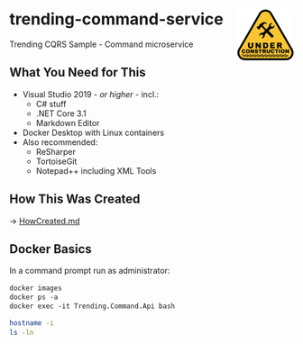 # trending-command-service  <img src="under-construction.png" alt="under-construction" width="100" align="right" />
Trending CQRS Sample - Command microservice

## What You Need for This
 + Visual Studio 2019 - *or higher* - incl.:
    + C# stuff
    + .NET Core 3.1
    + Markdown Editor
 + Docker Desktop with Linux containers
 + Also recommended:
    + ReSharper
    + TortoiseGit
    + Notepad++ including XML Tools

## How This Was Created
&rarr; [HowCreated.md](HowCreated.md)

## Docker Basics
In a command prompt run as administrator:
```Batchfile
docker images
docker ps -a
docker exec -it Trending.Command.Api bash
```

```Bash
hostname -i
ls -ln
```
